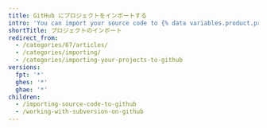 ```yaml
---
title: GitHub にプロジェクトをインポートする
intro: 'You can import your source code to {% data variables.product.product_name %} using a variety of different methods.'
shortTitle: プロジェクトのインポート
redirect_from:
  - /categories/67/articles/
  - /categories/importing/
  - /categories/importing-your-projects-to-github
versions:
  fpt: '*'
  ghes: '*'
  ghae: '*'
children:
  - /importing-source-code-to-github
  - /working-with-subversion-on-github
---
```



